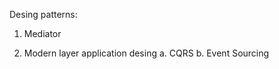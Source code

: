 Desing patterns:

1. Mediator

2. Modern layer application desing
    a. CQRS 
    b. Event Sourcing
